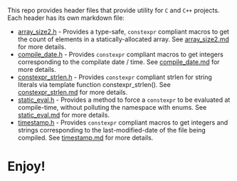 This repo provides header files that provide utility for `C` and `C++`
projects.  Each header has its own markdown file:

* [array_size2.h](./src/array_size2.h) - Provides a type-safe, `constexpr` compliant
  macros to get the count of elements in a statically-allocated array.
  See [array_size2.md](./docs/array_size2.md) for more details.
* [compile_date.h](./src/compile_date.h) - Provides `constexpr` compliant
  macros to get integers corresponding to the compilate date / time.
  See [compile_date.md](./docs/compile_date.md) for more details.
* [constexpr_strlen.h](./src/constexpr_strlen.h) - Provides `constexpr` compliant
  strlen for string literals via template function constexpr_strlen().
  See [constexpr_strlen.md](./docs/constexpr_strlen.md) for more details.
* [static_eval.h](./src/static_eval.h) - Provides a method to force a `constexpr`
  to be evaluated at compile-time, without polluting the namespace with enums.
  See [static_eval.md](./docs/static_eval.md) for more details.
* [timestamp.h](./src/timestamp.h) - Provides `constexpr` compliant macros
  to get integers and strings corresponding to the last-modified-date
  of the file being compiled.
  See [timestamp.md](./docs/timestamp.md) for more details.

# Enjoy!
